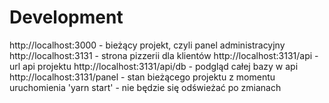 # Development

http://localhost:3000 - bieżący projekt, czyli panel administracyjny
http://localhost:3131 - strona pizzerii dla klientów
http://localhost:3131/api - url api projektu
http://localhost:3131/api/db - podgląd całej bazy w api
http://localhost:3131/panel - stan bieżącego projektu z momentu uruchomienia 'yarn start' - nie będzie się odświeżać po zmianach